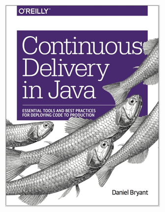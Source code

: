 [](https://www.nginx.com/thank-you-ebook-download/)
[](https://www.safaribooksonline.com/library/view/containerizing-continuous-delivery/9781491986851/)
![](media/15060638577006.jpg)


